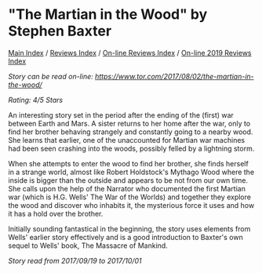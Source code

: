 # "The Martian in the Wood" by Stephen Baxter

[Main Index](../../../README.md) / [Reviews Index](../../README.md) / [On-line Reviews Index](../README.md) / [On-line 2019 Reviews Index](README.md)

*Story can be read on-line: <https://www.tor.com/2017/08/02/the-martian-in-the-wood/>*

*Rating: 4/5 Stars*

An interesting story set in the period after the ending of the (first) war between Earth and Mars. A sister returns to her home after the war, only to find her brother behaving strangely and constantly going to a nearby wood. She learns that earlier, one of the unaccounted for Martian war machines had been seen crashing into the woods, possibly felled by a lightning storm.

When she attempts to enter the wood to find her brother, she finds herself in a strange world, almost like Robert Holdstock's Mythago Wood where the inside is bigger than the outside and appears to be not from our own time. She calls upon the help of the Narrator who documented the first Martian war (which is H.G. Wells' The War of the Worlds) and together they explore the wood and discover who inhabits it, the mysterious force it uses and how it has a hold over the brother.

Initially sounding fantastical in the beginning, the story uses elements from Wells' earlier story effectively and is a good introduction to Baxter's own sequel to Wells' book, The Massacre of Mankind.

*Story read from 2017/09/19 to 2017/10/01*
